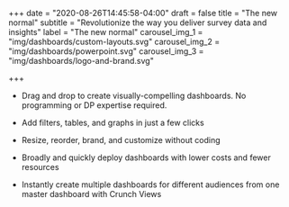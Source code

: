 +++
date = "2020-08-26T14:45:58-04:00"
draft = false
title = "The new normal"
subtitle = "Revolutionize the way you deliver survey data and insights"
label = "The new normal"
carousel_img_1 = "img/dashboards/custom-layouts.svg"
carousel_img_2 = "img/dashboards/powerpoint.svg"
carousel_img_3 = "img/dashboards/logo-and-brand.svg"

+++

* Drag and drop to create visually-compelling dashboards. No programming or DP expertise required.

* Add filters, tables, and graphs in just a few clicks

* Resize, reorder, brand, and customize without coding

* Broadly and quickly deploy dashboards with lower costs and fewer resources

* Instantly create multiple dashboards for different audiences from one master dashboard with Crunch Views